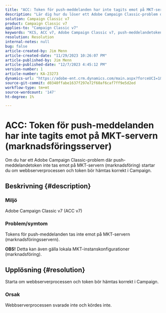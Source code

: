 ```yaml
---
title: "ACC: Token för push-meddelanden har inte tagits emot på MKT-servern (marknadsföring)"
description: "Lär dig hur du löser ett Adobe Campaign Classic-problem där push-meddelandetoken inte tas emot på MKT-servern (marknadsföring)."
solution: Campaign Classic v7
product: Campaign Classic v7
applies-to: "Campaign Classic v7"
keywords: "KCS, ACC v7, Adobe Campaign Classic v7, push-meddelandetoken, inte mottagna, MKT, marknadsföringsserver, felsökning"
resolution: Resolution
internal-notes: null
bug: false
article-created-by: Jim Menn
article-created-date: "11/29/2023 10:26:07 PM"
article-published-by: Jim Menn
article-published-date: "12/7/2023 4:45:12 PM"
version-number: 1
article-number: KA-23273
dynamics-url: "https://adobe-ent.crm.dynamics.com/main.aspx?forceUCI=1&pagetype=entityrecord&etn=knowledgearticle&id=dc27c245-068f-ee11-8179-6045bd006268"
source-git-commit: d0340ffabe1637f297e72f60af6caf7ff9e5d2ed
workflow-type: tm+mt
source-wordcount: '147'
ht-degree: 1%

---
```


# ACC: Token för push-meddelanden har inte tagits emot på MKT-servern (marknadsföringsserver)


Om du har ett Adobe Campaign Classic-problem där push-meddelandetoken inte tas emot på MKT-servern (marknadsföring) startar du om webbserverprocessen och token bör hämtas korrekt i Campaign.

## Beskrivning {#description}


### Miljö

Adobe Campaign Classic v7 (ACC v7)



### Problem/symtom

Tokens för push-meddelanden tas inte emot på MKT-servern (marknadsföringsservern).

<b>OBS!</b> Detta kan även gälla lokala MKT-instanskonfigurationer (marknadsföring).




## Upplösning {#resolution}


Starta om webbserverprocessen och token bör hämtas korrekt i Campaign.

### Orsak

Webbserverprocessen svarade inte och kördes inte.
